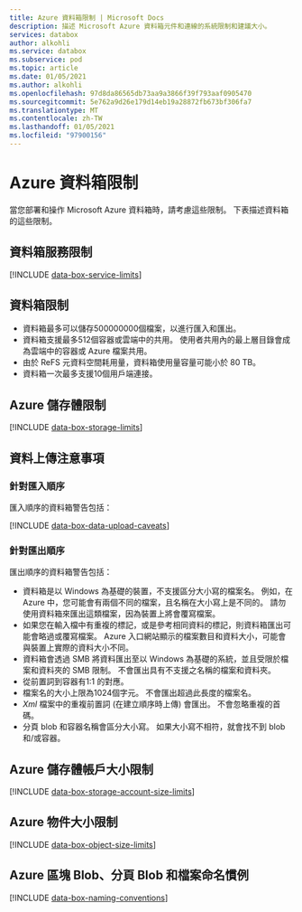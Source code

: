 ```yaml
---
title: Azure 資料箱限制 | Microsoft Docs
description: 描述 Microsoft Azure 資料箱元件和連線的系統限制和建議大小。
services: databox
author: alkohli
ms.service: databox
ms.subservice: pod
ms.topic: article
ms.date: 01/05/2021
ms.author: alkohli
ms.openlocfilehash: 97d8da86565db73aa9a3866f39f793aaf0905470
ms.sourcegitcommit: 5e762a9d26e179d14eb19a28872fb673bf306fa7
ms.translationtype: MT
ms.contentlocale: zh-TW
ms.lasthandoff: 01/05/2021
ms.locfileid: "97900156"
---
```

# <a name="azure-data-box-limits"></a>Azure 資料箱限制

當您部署和操作 Microsoft Azure 資料箱時，請考慮這些限制。 下表描述資料箱的這些限制。

## <a name="data-box-service-limits"></a>資料箱服務限制

[!INCLUDE [data-box-service-limits](../../includes/data-box-service-limits.md)]

## <a name="data-box-limits"></a>資料箱限制

- 資料箱最多可以儲存500000000個檔案，以進行匯入和匯出。
- 資料箱支援最多512個容器或雲端中的共用。 使用者共用內的最上層目錄會成為雲端中的容器或 Azure 檔案共用。 
- 由於 ReFS 元資料空間耗用量，資料箱使用量容量可能小於 80 TB。
- 資料箱一次最多支援10個用戶端連接。

## <a name="azure-storage-limits"></a>Azure 儲存體限制

[!INCLUDE [data-box-storage-limits](../../includes/data-box-storage-limits.md)]

## <a name="data-upload-caveats"></a>資料上傳注意事項


### <a name="for-import-order"></a>針對匯入順序

匯入順序的資料箱警告包括：

[!INCLUDE [data-box-data-upload-caveats](../../includes/data-box-data-upload-caveats.md)]

### <a name="for-export-order"></a>針對匯出順序

匯出順序的資料箱警告包括：

- 資料箱是以 Windows 為基礎的裝置，不支援區分大小寫的檔案名。 例如，在 Azure 中，您可能會有兩個不同的檔案，且名稱在大小寫上是不同的。 請勿使用資料箱來匯出這類檔案，因為裝置上將會覆寫檔案。
- 如果您在輸入檔中有重複的標記，或是參考相同資料的標記，則資料箱匯出可能會略過或覆寫檔案。 Azure 入口網站顯示的檔案數目和資料大小，可能會與裝置上實際的資料大小不同。 
- 資料箱會透過 SMB 將資料匯出至以 Windows 為基礎的系統，並且受限於檔案和資料夾的 SMB 限制。 不會匯出具有不支援之名稱的檔案和資料夾。
- 從前置詞到容器有1:1 的對應。
- 檔案名的大小上限為1024個字元。 不會匯出超過此長度的檔案名。
- *Xml* 檔案中的重複前置詞 (在建立順序時上傳) 會匯出。 不會忽略重複的首碼。
- 分頁 blob 和容器名稱會區分大小寫。 如果大小寫不相符，就會找不到 blob 和/或容器。
 

## <a name="azure-storage-account-size-limits"></a>Azure 儲存體帳戶大小限制

[!INCLUDE [data-box-storage-account-size-limits](../../includes/data-box-storage-account-size-limits.md)]

## <a name="azure-object-size-limits"></a>Azure 物件大小限制

[!INCLUDE [data-box-object-size-limits](../../includes/data-box-object-size-limits.md)]

## <a name="azure-block-blob-page-blob-and-file-naming-conventions"></a>Azure 區塊 Blob、分頁 Blob 和檔案命名慣例

[!INCLUDE [data-box-naming-conventions](../../includes/data-box-naming-conventions.md)]
